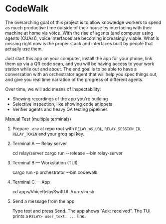 # CodeWalk

The overarching goal of this project is to allow knowledge workers to spend as much productive time outside of their house by interfacing with their machine at home via voice. With the rise of agents (and computer using agents (CUAs)), voice interfaces are becoming increasingly viable. What is missing right now is the proper stack and interfaces built by people that actually use them. 

Just start this app on your computer, install the app for your phone, link them up via a QR code scan, and you will be having access to your work station while out and about. The end goal is to be able to have a conversation with an orchestrator agent that will help you spec things out, and give you real time narration of the progress of different agents. 

Over time, we will add means of inspectability: 
- Showing recordings of the app you're building
- Selective inspection, like showing code snippets
- Verifier agents and heavy QA testing pipelines

Manual Test (multiple terminals)

1) Prepare `.env` at repo root with `RELAY_WS_URL`, `RELAY_SESSION_ID`, `RELAY_TOKEN` and your groq api key.

2) Terminal A — Relay server

   cd relay/server
   cargo run --release --bin relay-server

3) Terminal B — Workstation (TUI)

   cargo run -p orchestrator --bin codewalk

4) Terminal C — App

   cd apps/VoiceRelaySwiftUI
   ./run-sim.sh

5) Send a message from the app

   Type text and press Send. The app shows “Ack: received”. The TUI prints a `RELAY> user_text: ...` line.

